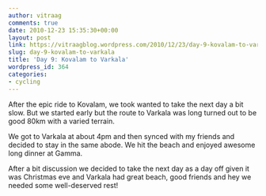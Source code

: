 ```yaml
---
author: vitraag
comments: true
date: 2010-12-23 15:35:30+00:00
layout: post
link: https://vitraagblog.wordpress.com/2010/12/23/day-9-kovalam-to-varkala/
slug: day-9-kovalam-to-varkala
title: 'Day 9: Kovalam to Varkala'
wordpress_id: 364
categories:
- cycling
---
```


After the epic ride to Kovalam, we took wanted to take the next day a bit slow. But we started early but the route to Varkala was long turned out to be good 80km with a varied terrain.

We got to Varkala at about 4pm and then synced with my friends and decided to stay in the same abode. We hit the beach and enjoyed awesome long dinner at Gamma.

After a bit discussion we decided to take the next day as a day off given it was Christmas eve and Varkala had great beach, good friends and hey we needed some well-deserved rest!
